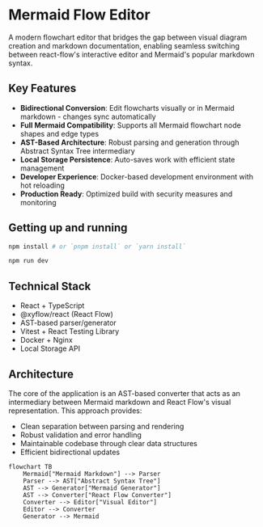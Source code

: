 # Mermaid Flow Editor

A modern flowchart editor that bridges the gap between visual diagram creation and markdown documentation, enabling seamless switching between react-flow's interactive editor and Mermaid's popular markdown syntax.

## Key Features

- **Bidirectional Conversion**: Edit flowcharts visually or in Mermaid markdown - changes sync automatically
- **Full Mermaid Compatibility**: Supports all Mermaid flowchart node shapes and edge types
- **AST-Based Architecture**: Robust parsing and generation through Abstract Syntax Tree intermediary
- **Local Storage Persistence**: Auto-saves work with efficient state management
- **Developer Experience**: Docker-based development environment with hot reloading
- **Production Ready**: Optimized build with security measures and monitoring

## Getting up and running


```bash
npm install # or `pnpm install` or `yarn install`
```

```bash
npm run dev
```

## Technical Stack

- React + TypeScript
- @xyflow/react (React Flow)
- AST-based parser/generator
- Vitest + React Testing Library
- Docker + Nginx
- Local Storage API

## Architecture

The core of the application is an AST-based converter that acts as an intermediary between Mermaid markdown and React Flow's visual representation. This approach provides:

- Clean separation between parsing and rendering
- Robust validation and error handling
- Maintainable codebase through clear data structures
- Efficient bidirectional updates

```mermaid
flowchart TB
    Mermaid["Mermaid Markdown"] --> Parser
    Parser --> AST["Abstract Syntax Tree"]
    AST --> Generator["Mermaid Generator"]
    AST --> Converter["React Flow Converter"]
    Converter --> Editor["Visual Editor"]
    Editor --> Converter
    Generator --> Mermaid